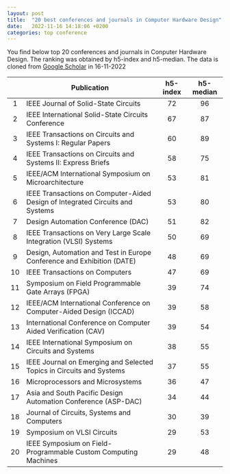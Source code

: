 ```yaml
---
layout: post
title:  "20 best conferences and journals in Computer Hardware Design"
date:   2022-11-16 14:18:06 +0200
categories: top conference
---
```

You find below top 20 conferences and journals in Conputer Hardware Design. The ranking was obtained by h5-index and h5-median. The data is cloned from [Google Scholar](https://scholar.google.com/citations?view_op=top_venues&hl=en&vq=eng_computerhardwaredesign) in 16-11-2022

|    | Publication                                                                     | h5-index | h5-median |
|:--:|---------------------------------------------------------------------------------|:--------:|:---------:|
|  1 | IEEE Journal of Solid-State   Circuits                                          |    72    |     96    |
|  2 | IEEE International Solid-State   Circuits Conference                            |    67    |     87    |
|  3 | IEEE Transactions on Circuits   and Systems I: Regular Papers                   |    60    |     89    |
|  4 | IEEE Transactions on Circuits   and Systems II: Express Briefs                  |    58    |     75    |
|  5 | IEEE/ACM International Symposium   on Microarchitecture                         |    53    |     81    |
|  6 | IEEE Transactions on   Computer-Aided Design of Integrated Circuits and Systems |    53    |     80    |
|  7 | Design Automation Conference   (DAC)                                            |    51    |     82    |
|  8 | IEEE Transactions on Very Large   Scale Integration (VLSI) Systems              |    50    |     69    |
|  9 | Design, Automation and Test in   Europe Conference and Exhibition (DATE)        |    48    |     69    |
| 10 | IEEE Transactions on Computers                                                  |    47    |     69    |
| 11 | Symposium on Field Programmable   Gate Arrays (FPGA)                            |    39    |     74    |
| 12 | IEEE/ACM International   Conference on Computer-Aided Design (ICCAD)            |    39    |     58    |
| 13 | International Conference on   Computer Aided Verification (CAV)                 |    39    |     54    |
| 14 | IEEE International Symposium on   Circuits and Systems                          |    38    |     55    |
| 15 | IEEE Journal on Emerging and   Selected Topics in Circuits and Systems          |    37    |     55    |
| 16 | Microprocessors and Microsystems                                                |    36    |     47    |
| 17 | Asia and South Pacific Design   Automation Conference (ASP-DAC)                 |    34    |     44    |
| 18 | Journal of Circuits, Systems and   Computers                                    |    30    |     39    |
| 19 | Symposium on VLSI Circuits                                                      |    29    |     53    |
| 20 | IEEE Symposium on   Field-Programmable Custom Computing Machines                |    29    |     48    |
